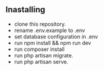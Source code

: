 
## Inastalling

- clone this repository.
- rename .env.example to .env
- set database configuration in .env
- run npm install && npm run dev
- run composer install
- run php artisan migrate.
- run php artisan serve.
